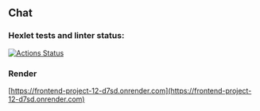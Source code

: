 ## Chat

### Hexlet tests and linter status:
[![Actions Status](https://github.com/maaladina/frontend-project-12/actions/workflows/hexlet-check.yml/badge.svg)](https://github.com/maaladina/frontend-project-12/actions)

### Render

[https://frontend-project-12-d7sd.onrender.com](https://frontend-project-12-d7sd.onrender.com)